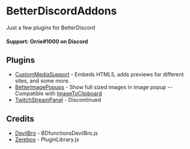 # BetterDiscordAddons
Just a few plugins for BetterDiscord

#### Support: Orrie#1000 on Discord

## Plugins
 - [CustomMediaSupport](https://github.com/Orrielel/BetterDiscordAddons/tree/master/Plugins/CustomMediaSupport) - Embeds HTML5, adds previews for different sites, and some more.
 - [BetterImagePopups](https://github.com/Orrielel/BetterDiscordAddons/tree/master/Plugins/BetterImagePopups) - Show full sized images in image popup -- Compatible with [ImageToClipboard](https://github.com/rauenzi/BetterDiscordAddons/tree/master/Plugins/ImageToClipboard)
 - [TwitchStreamPanel](https://github.com/Orrielel/BetterDiscordAddons/tree/master/Plugins/TwitchStreamPanel) - Discontinued

## Credits
 - [DevilBro](https://github.com/mwittrien/BetterDiscordAddons) - BDfunctionsDevilBro.js
 - [Zerebos](https://github.com/rauenzi/BetterDiscordAddons) - PluginLibrary.js
